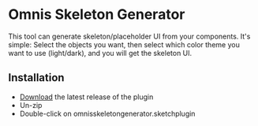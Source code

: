 # Omnis Skeleton Generator

This tool can generate skeleton/placeholder UI from your components.
It's simple: Select the objects you want, then select which color theme you want to use (light/dark), and you will get the skeleton UI.

## Installation

- [Download](../../releases/latest/download/omnisskeletongenerator.sketchplugin.zip) the latest release of the plugin
- Un-zip
- Double-click on omnisskeletongenerator.sketchplugin

